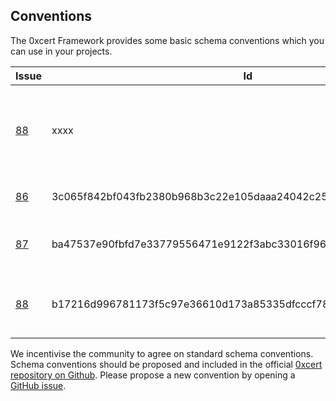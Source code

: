 ## Conventions

The 0xcert Framework provides some basic schema conventions which you can use in your projects.

| Issue | Id | Description
|-|-|-
| [88](https://0xcert.org/conventions/xcert-schema.html) | xxxx | JSON Schema definition describing asset schema capabilities.
| [86](https://0xcert.org/conventions/86-base-asset-schema.html) | 3c065f842bf043fb2380b968b3c22e105daaa24042c25fedc73445fd34f30e71 | Basic asset data schema.
| [87](https://0xcert.org/conventions/87-asset-evidence-schema.html) | ba47537e90fbfd7e33779556471e9122f3abc33016f96c2234ec29fb57315487 | Asset evidence data schema.
| [88](https://0xcert.org/conventions/88-crypto-collectible-schema.html) | b17216d996781173f5c97e36610d173a85335dfcccf785dcaaf4a3d1f71f5169 | Schema describing digital collectible item.

We incentivise the community to agree on standard schema conventions. Schema conventions should be proposed and included in the official [0xcert repository on Github](). Please propose a new convention by opening a [GitHub issue](https://github.com/0xcert/framework/issues).
